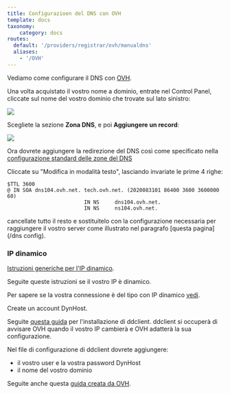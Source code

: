 ```yaml
---
title: Configurazioen del DNS con OVH
template: docs
taxonomy:
    category: docs
routes:
  default: '/providers/registrar/ovh/manualdns'
  aliases:
    - '/OVH'
---
```


Vediamo come configurare il DNS con [OVH](http://www.ovh.com).

Una volta acquistato il vostro nome a dominio, entrate nel Control Panel, cliccate sul nome del vostro dominio che trovate sul lato sinistro:

![](/img/ovh_control_panel.png?resize=800)

Scegliete la sezione **Zona DNS**, e poi **Aggiungere un record**:

![](/img/ovh_dns_zone.png?resize=800)

Ora dovrete aggiungere la redirezione del DNS così come specificato nella [configurazione standard delle zone del DNS](/install/post_install/dns_config)

Cliccate su "Modifica in modalità testo", lasciando invariate le prime 4 righe:

```text
$TTL 3600
@ IN SOA dns104.ovh.net. tech.ovh.net. (2020083101 86400 3600 3600000 60)
                         IN NS     dns104.ovh.net.
                         IN NS     ns104.ovh.net.
```

cancellate tutto il resto e sostituitelo con la configurazione necessaria per raggiungere il vostro server come illustrato nel paragrafo [questa pagina](/dns config).

### IP dinamico

[Istruzioni generiche per l'IP dinamico](/administer/tutorials/domains/dns_dynamicip).

Seguite queste istruzioni se il vostro IP è dinamico.

Per sapere se la vostra connessione è del tipo con IP dinamico [vedi](/install/providers/isp/).

Create un account DynHost.

Seguite [questa guida](http://blog.developpez.com/brutus/p6316/ubuntu/configurer_dynhost_ovh_avec_ddclient) per l'installazione di ddclient.
ddclient si occuperà di avvisare OVH quando il vostro IP cambierà e OVH adatterà la sua configurazione.

Nel file di configurazione di ddclient dovrete aggiungere:

- il vostro user e la vostra password DynHost
- il nome del vostro dominio

Seguite anche questa [guida creata da OVH](https://docs.ovh.com/fr/fr/web/domains/utilisation-dynhost/).
